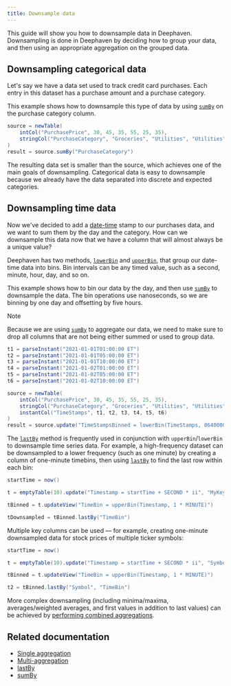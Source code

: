 ```yaml
---
title: Downsample data
---
```


This guide will show you how to downsample data in Deephaven. Downsampling is done in Deephaven by deciding how to group your data, and then using an appropriate aggregation on the grouped data.

## Downsampling categorical data

Let's say we have a data set used to track credit card purchases. Each entry in this dataset has a purchase amount and a purchase category.

This example shows how to downsample this type of data by using [`sumBy`](../reference/table-operations/group-and-aggregate/sumBy.md) on the purchase category column.

```groovy order=source,result
source = newTable(
    intCol("PurchasePrice", 30, 45, 35, 55, 25, 35),
    stringCol("PurchaseCategory", "Groceries", "Utilities", "Utilities", "Dining", "Groceries", "Dining")
)
result = source.sumBy("PurchaseCategory")
```

The resulting data set is smaller than the source, which achieves one of the main goals of downsampling. Categorical data is easy to downsample because we already have the data separated into discrete and expected categories.

## Downsampling time data

Now we've decided to add a [date-time](../reference/query-language/types/date-time.md) stamp to our purchases data, and we want to sum them by the day and the category. How can we downsample this data now that we have a column that will almost always be a unique value?

Deephaven has two methods, [`lowerBin`](../reference/time/datetime/lowerBin.md) and [`upperBin`](../reference/time/datetime/upperBin.md), that group our date-time data into bins. Bin intervals can be any timed value, such as a second, minute, hour, day, and so on.

This example shows how to bin our data by the day, and then use [`sumBy`](../reference/table-operations/group-and-aggregate/sumBy.md) to downsample the data. The bin operations use nanoseconds, so we are binning by one day and offsetting by five hours.

> [!NOTE]
> Because we are using [`sumBy`](../reference/table-operations/group-and-aggregate/sumBy.md) to aggregate our data, we need to make sure to drop all columns that are not being either summed or used to group data.

```groovy order=source,result
t1 = parseInstant("2021-01-01T01:00:00 ET")
t2 = parseInstant("2021-01-01T05:00:00 ET")
t3 = parseInstant("2021-01-01T10:00:00 ET")
t4 = parseInstant("2021-01-02T01:00:00 ET")
t5 = parseInstant("2021-01-02T05:00:00 ET")
t6 = parseInstant("2021-01-02T10:00:00 ET")

source = newTable(
    intCol("PurchasePrice", 30, 45, 35, 55, 25, 35),
    stringCol("PurchaseCategory", "Groceries", "Utilities", "Utilities", "Dining", "Groceries", "Dining"),
    instantCol("TimeStamps", t1, t2, t3, t4, t5, t6)
)
result = source.update("TimeStampsBinned = lowerBin(TimeStamps, 86400000000000, 18000000000000)").dropColumns("TimeStamps").sumBy("PurchaseCategory", "TimeStampsBinned")
```

The [`lastBy`](../reference/table-operations/group-and-aggregate/lastBy.md) method is frequently used in conjunction with `upperBin`/`lowerBin` to downsample time series data. For example, a high-frequency dataset can be downsampled to a lower frequency (such as one minute) by creating a column of one-minute timebins, then using [`lastBy`](../reference/table-operations/group-and-aggregate/lastBy.md) to find the last row within each bin:

```groovy order=tDownsampled,tBinned,t
startTime = now()

t = emptyTable(10).update("Timestamp = startTime + SECOND * ii", "MyKey = 'A' + ii % 5", "MyCol = ii")

tBinned = t.updateView("TimeBin = upperBin(Timestamp, 1 * MINUTE)")

tDownsampled = tBinned.lastBy("TimeBin")
```

Multiple key columns can be used — for example, creating one-minute downsampled data for stock prices of multiple ticker symbols:

```groovy order=t2,tBinned,t
startTime = now()

t = emptyTable(10).update("Timestamp = startTime + SECOND * ii", "Symbol = 'A' + ii % 5", "MyCol = ii")

tBinned = t.updateView("TimeBin = upperBin(Timestamp, 1 * MINUTE)")

t2 = tBinned.lastBy("Symbol", "TimeBin")
```

More complex downsampling (including minima/maxima, averages/weighted averages, and first values in addition to last
values) can be achieved by [performing combined aggregations](./combined-aggregations.md).

## Related documentation

- [Single aggregation](./dedicated-aggregations.md)
- [Multi-aggregation](./combined-aggregations.md)
- [lastBy](../reference/table-operations/group-and-aggregate/lastBy.md)
- [sumBy](../reference/table-operations/group-and-aggregate/sumBy.md)
